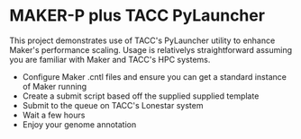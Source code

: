 MAKER-P plus TACC PyLauncher
=========

This project demonstrates use of TACC's PyLauncher utility to enhance Maker's performance scaling. Usage is relativelys straightforward assuming you are familiar with Maker and TACC's HPC systems. 

  - Configure Maker .cntl files and ensure you can get a standard instance of Maker running
  - Create a submit script based off the supplied supplied template
  - Submit to the queue on TACC's Lonestar system
  - Wait a few hours
  - Enjoy your genome annotation
    
